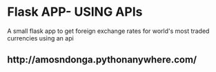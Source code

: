 <h1> Flask APP- USING APIs </h1>
<p>A small flask app to get foreign 
 exchange rates for  world's 
 most traded currencies using an api</p>
 <h2> http://amosndonga.pythonanywhere.com/</h2>